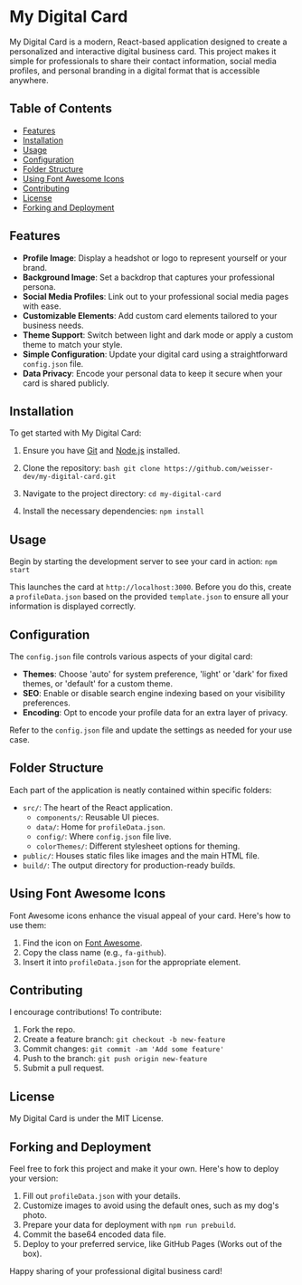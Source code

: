 # My Digital Card

My Digital Card is a modern, React-based application designed to create a personalized and interactive digital business
card. This project makes it simple for professionals to share their contact information, social media profiles, and
personal branding in a digital format that is accessible anywhere.

## Table of Contents

- [Features](#features)
- [Installation](#installation)
- [Usage](#usage)
- [Configuration](#configuration)
- [Folder Structure](#folder-structure)
- [Using Font Awesome Icons](#using-font-awesome-icons)
- [Contributing](#contributing)
- [License](#license)
- [Forking and Deployment](#forking-and-deployment)

## Features

- **Profile Image**: Display a headshot or logo to represent yourself or your brand.
- **Background Image**: Set a backdrop that captures your professional persona.
- **Social Media Profiles**: Link out to your professional social media pages with ease.
- **Customizable Elements**: Add custom card elements tailored to your business needs.
- **Theme Support**: Switch between light and dark mode or apply a custom theme to match your style.
- **Simple Configuration**: Update your digital card using a straightforward `config.json` file.
- **Data Privacy**: Encode your personal data to keep it secure when your card is shared publicly.

## Installation

To get started with My Digital Card:

1. Ensure you have [Git](https://git-scm.com/downloads) and [Node.js](https://nodejs.org/en/download/) installed.
2. Clone the repository:
   ```bash git clone https://github.com/weisser-dev/my-digital-card.git```

3. Navigate to the project directory:     `cd my-digital-card`

4. Install the necessary dependencies:    `npm install`

## Usage

Begin by starting the development server to see your card in action: `npm start`

This launches the card at `http://localhost:3000`. Before you do this, create a `profileData.json` based on the
provided `template.json` to ensure all your information is displayed correctly.

## Configuration

The `config.json` file controls various aspects of your digital card:

- **Themes**: Choose 'auto' for system preference, 'light' or 'dark' for fixed themes, or 'default' for a custom theme.
- **SEO**: Enable or disable search engine indexing based on your visibility preferences.
- **Encoding**: Opt to encode your profile data for an extra layer of privacy.

Refer to the `config.json` file and update the settings as needed for your use case.

## Folder Structure

Each part of the application is neatly contained within specific folders:

- `src/`: The heart of the React application.
    - `components/`: Reusable UI pieces.
    - `data/`: Home for `profileData.json`.
    - `config/`: Where `config.json`  file live.
    - `colorThemes/`: Different stylesheet options for theming.
- `public/`: Houses static files like images and the main HTML file.
- `build/`: The output directory for production-ready builds.

## Using Font Awesome Icons

Font Awesome icons enhance the visual appeal of your card. Here's how to use them:

1. Find the icon on [Font Awesome](https://fontawesome.com/icons).
2. Copy the class name (e.g., `fa-github`).
3. Insert it into `profileData.json` for the appropriate element.

## Contributing

I encourage contributions! To contribute:

1. Fork the repo.
2. Create a feature branch: `git checkout -b new-feature`
3. Commit changes: `git commit -am 'Add some feature'`
4. Push to the branch: `git push origin new-feature`
5. Submit a pull request.

## License

My Digital Card is under the MIT License.

## Forking and Deployment

Feel free to fork this project and make it your own. Here's how to deploy your version:

1. Fill out `profileData.json` with your details.
2. Customize images to avoid using the default ones, such as my dog's photo.
3. Prepare your data for deployment with `npm run prebuild`.
4. Commit the base64 encoded data file.
5. Deploy to your preferred service, like GitHub Pages (Works out of the box).

Happy sharing of your professional digital business card!